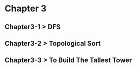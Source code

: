 # Chapter 3
## Chapter3-1 > DFS

## Chapter3-2 > Topological Sort

## Chapter3-3 > To Build The Tallest Tower
